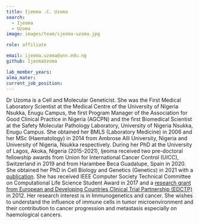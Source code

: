 ```yaml
---
title: Ijeoma .C. Uzoma
search:
  - Ijeoma
  - Uzoma
image: images/team/ijeoma-uzoma.jpg

role: affiliate

email: ijeoma.uzoma@unn.edu.ng
github: IjeomaUzoma

lab_member_years: 
alma_mater: 
current_job_position: 
---
```


Dr Uzoma is a Cell and Molecular Geneticist. She was the First Medical Laboratory
Scientist at the Medical Centre of the University of Nigeria Nsukka, Enugu Campus,
the first Program Manager of the Association for Good Clinical Practice in Nigeria
(AGCPN) and the first Biomedical Scientist at the Safety Molecular Pathology
Laboratory, University of Nigeria Nsukka, Enugu Campus. She obtained her BMLS
(Laboratory Medicine) in 2006 and her MSc (Haematology) in 2014 from Ambrose
Alli University, Nigeria and University of Nigeria, Nsukka respectively. During her
PhD at the University of Lagos, Akoka, Nigeria (2015-2021), Ijeoma received two
pre-doctoral fellowship awards from Union for International Cancer Control (UICC),
Switzerland in 2019 and from Harambee Beca Guadalupe, Spain in 2020. She
obtained her PhD in Cell Biology and Genetics (Genetics) in 2021 with a [publication](https://pubmed.ncbi.nlm.nih.gov/34030716/).
She has received IEEE Computer Society Technical Committee on Computational
Life Science Student Award in 2017 and a [research grant from European and
Developing Countries Clinical Trial Partnership (EDCTP)](https://www.edctp.org/annualreport2014/grants/progress_on_grants_-_ethics.pdf) in 2012.
Her research interest is in Immunogenetics and cancer. She wishes to understand
the influence of immune cells in tumor microenvironment and their contribution to
cancer progression and metastasis especially on haemological cancers.
